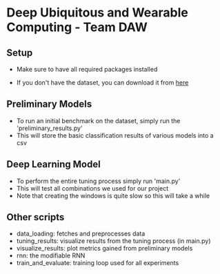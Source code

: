 # Deep Ubiquitous and Wearable Computing - Team DAW

## Setup
- Make sure to have all required packages installed

- If you don't have the dataset, you can download it from <a href="https://archive.ics.uci.edu/ml/datasets/Activity+recognition+with+healthy+older+people+using+a+batteryless+wearable+sensor">here</a>

## Preliminary Models
- To run an initial benchmark on the dataset, simply run the 'preliminary_results.py'
- This will store the basic classification results of various models into a csv

## Deep Learning Model
- To perform the entire tuning process simply run 'main.py'
- This will test all combinations we used for our project
- Note that creating the windows is quite slow so this will take a while

## Other scripts
- data_loading: fetches and preprocesses data
- tuning_results: visualize results from the tuning process (in main.py)
- visualize_results: plot metrics gained from preliminary models
- rnn: the modifiable RNN
- train_and_evaluate: training loop used for all experiments

